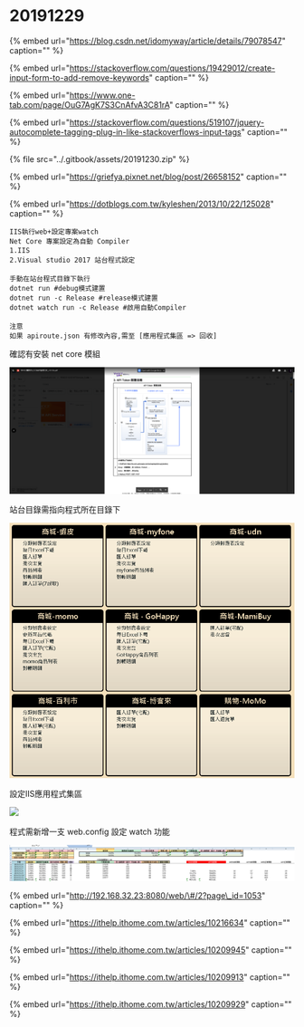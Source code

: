 # 20191229

{% embed url="https://blog.csdn.net/idomyway/article/details/79078547" caption="" %}

{% embed url="https://stackoverflow.com/questions/19429012/create-input-form-to-add-remove-keywords" caption="" %}

{% embed url="https://www.one-tab.com/page/OuG7AgK7S3CnAfvA3C81rA" caption="" %}

{% embed url="https://stackoverflow.com/questions/519107/jquery-autocomplete-tagging-plug-in-like-stackoverflows-input-tags" caption="" %}

{% file src="../.gitbook/assets/20191230.zip" %}

{% embed url="https://griefya.pixnet.net/blog/post/26658152" caption="" %}

{% embed url="https://dotblogs.com.tw/kyleshen/2013/10/22/125028" caption="" %}

```text
IIS執行web+設定專案watch
Net Core 專案設定為自動 Compiler
1.IIS
2.Visual studio 2017 站台程式設定

手動在站台程式目錄下執行
dotnet run #debug模式建置
dotnet run -c Release #release模式建置
dotnet watch run -c Release #啟用自動Compiler

注意
如果 apiroute.json 有修改內容,需至 [應用程式集區 => 回收]
```

確認有安裝 net core 模組

![](../.gitbook/assets/image%20%2840%29.png)

站台目錄需指向程式所在目錄下

![](../.gitbook/assets/image%20%2810%29.png)

設定IIS應用程式集區

![](../.gitbook/assets/image%20%28120%29.png)

程式需新增一支 web.config 設定 watch 功能

![](../.gitbook/assets/image%20%28102%29.png)

{% embed url="http://192.168.32.23:8080/web/\#/2?page\_id=1053" caption="" %}

{% embed url="https://ithelp.ithome.com.tw/articles/10216634" caption="" %}

{% embed url="https://ithelp.ithome.com.tw/articles/10209945" caption="" %}

{% embed url="https://ithelp.ithome.com.tw/articles/10209913" caption="" %}

{% embed url="https://ithelp.ithome.com.tw/articles/10209929" caption="" %}

